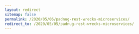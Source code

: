 ```yaml
---
layout: redirect
sitemap: false
permalink: /2020/05/06/padnug-rest-wrecks-microservices/
redirect_to: /2020/05/05/padnug-rest-wrecks-microservices/
---
```

